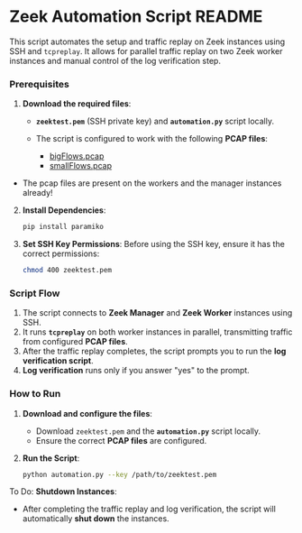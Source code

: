 # Zeek Automation Script README

This script automates the setup and traffic replay on Zeek instances using SSH and `tcpreplay`. It allows for parallel traffic replay on two Zeek worker instances and manual control of the log verification step.

### Prerequisites

1. **Download the required files**:

   * **`zeektest.pem`** (SSH private key) and **`automation.py`** script locally.
   * The script is configured to work with the following **PCAP files**:

     * [bigFlows.pcap](https://s3.amazonaws.com/tcpreplay-pcap-files/bigFlows.pcap)
     * [smallFlows.pcap](https://s3.amazonaws.com/tcpreplay-pcap-files/smallFlows.pcap)

  * The pcap files are present on the workers and the manager instances already!
2. **Install Dependencies**:

   ```bash
   pip install paramiko
   ```

3. **Set SSH Key Permissions**:
   Before using the SSH key, ensure it has the correct permissions:

   ```bash
   chmod 400 zeektest.pem
   ```

### Script Flow

1. The script connects to **Zeek Manager** and **Zeek Worker** instances using SSH.
2. It runs **`tcpreplay`** on both worker instances in parallel, transmitting traffic from configured **PCAP files**.
3. After the traffic replay completes, the script prompts you to run the **log verification script**.
4. **Log verification** runs only if you answer "yes" to the prompt.


### How to Run

1. **Download and configure the files**:

   * Download `zeektest.pem` and the **`automation.py`** script locally.
   * Ensure the correct **PCAP files** are configured.

2. **Run the Script**:

   ```bash
   python automation.py --key /path/to/zeektest.pem
   ```

To Do: **Shutdown Instances**:

   * After completing the traffic replay and log verification, the script will automatically **shut down** the instances.


